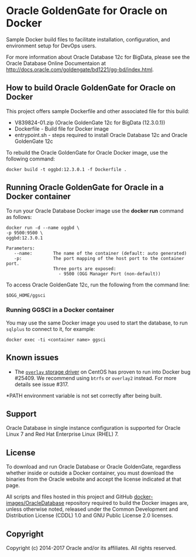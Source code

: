 Oracle GoldenGate for Oracle on Docker
===============
Sample Docker build files to facilitate installation, configuration, and environment setup for DevOps users. 

For more information about Oracle Database 12c for BigData, please see the Oracle Database Online Documentaion at http://docs.oracle.com/goldengate/bd1221/gg-bd/index.html.

## How to build Oracle GoldenGate for Oracle on Docker
This project offers sample Dockerfile and other associated file for this build:
 * V839824-01.zip (Oracle GoldenGate 12c for BigData (12.3.0.1))
 * Dockerfile - Build file for Docker image
 * entrypoint.sh - steps required to install Oracle Database 12c and Oracle GoldenGate 12c

To rebuild the Oracle GoldenGate for Oracle Docker image, use the following command:

	docker build -t oggbd:12.3.0.1 -f Dockerfile .
 
## Running Oracle GoldenGate for Oracle in a Docker container
To run your Oracle Database Docker image use the **docker run** command as follows:

	docker run -d --name oggbd \
	-p 9500:9500 \
	oggbd:12.3.0.1
	
	Parameters:
	   --name:        The name of the container (default: auto generated)
	   -p:            The port mapping of the host port to the container port. 
	                  Three ports are exposed: 
	                  	- 9500 (OGG Manager Port (non-default))

To access Oracle GoldenGate 12c, run the following from the command line:

	$OGG_HOME/ggsci

### Running GGSCI in a Docker container
You may use the same Docker image you used to start the database, to run `sqlplus` to connect to it, for example:

	docker exec -ti <container name> ggsci

## Known issues
* The [`overlay` storage driver](https://docs.docker.com/engine/userguide/storagedriver/selectadriver/) on CentOS has proven to run into Docker bug #25409. We recommend using `btrfs` or `overlay2` instead. For more details see issue #317.

*PATH environment variable is not set correctly after being built.  

## Support
Oracle Database in single instance configuration is supported for Oracle Linux 7 and Red Hat Enterprise Linux (RHEL) 7.

## License
To download and run Oracle Database or Oracle GoldenGate, regardless whether inside or outside a Docker container, you must download the binaries from the Oracle website and accept the license indicated at that page.

All scripts and files hosted in this project and GitHub [docker-images/OracleDatabase](./) repository required to build the Docker images are, unless otherwise noted, released under the Common Development and Distribution License (CDDL) 1.0 and GNU Public License 2.0 licenses.

## Copyright
Copyright (c) 2014-2017 Oracle and/or its affiliates. All rights reserved.

